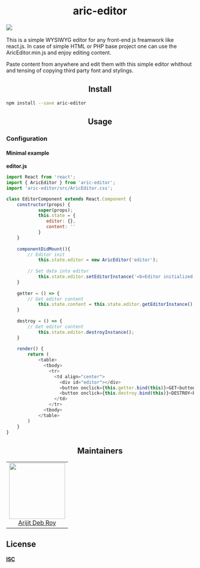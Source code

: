 <div align="center">
  <h1>aric-editor</h1>
</div>

<img class="retina-badge" src="https://badge.fury.io/js/aric-editor.png">
<br/><br/>
This is a simple WYSIWYG editor for any front-end js freamwork like react.js. In case of simple HTML or PHP base project one can use the AricEditor.min.js and enjoy editing content.

Paste content from anywhere and edit them with this simple editor whithout and tensing of copying third party font and stylings.


<h2 align="center">Install</h2>

```bash
npm install --save aric-editor
```

<h2 align="center">Usage</h2>

### Configuration

#### Minimal example

**editor.js**

```js
import React from 'react';
import { AricEditor } from 'aric-editor';
import 'aric-editor/src/AricEditor.css';

class EditorComponent extends React.Component {
    constructor(props) {
            super(props);
            this.state = {
               editor: {},
               content: ''
            }
    }
       
    componentDidMount(){
        // Editor init
            this.state.editor = new AricEditor('editor');
            
        // Set data into editor
            this.state.editor.setEditorInstance('<b>Editor initialized with demo text.</b>');
    }
    
    getter = () => {
        // Get editor content
            this.state.content = this.state.editor.getEditorInstance();
    }
    
    destroy = () => {
        // Get editor content
            this.state.editor.destroyInstance();
    }
    
    render() {
        return (
            <table>
              <tbody>
                <tr>
                  <td align="center">
                    <div id="editor"></div>
                    <button onclick={this.getter.bind(this)}>GET<button>
                    <button onclick={this.destroy.bind(this)}>DESTROY<button>
                  </td>
                </tr>
              <tbody>
            </table>
        )
    }    
}
```


<h2 align="center">Maintainers</h2>

<table>
  <tbody>
    <tr>
      <td align="center">
        <a href="https://github.com/ArijitDebRoy">
          <img width="150" height="150" src="https://avatars2.githubusercontent.com/u/32073470?s=460&v=4?size=150">
          </br>
          Arijit Deb Roy
        </a>
      </td>
    </tr>
  <tbody>
</table>


## License

#### [ISC](./LICENSE.md)
